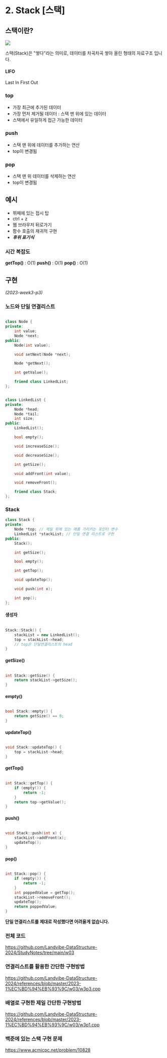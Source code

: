 # 2. Stack [스택]

## 스택이란?

![](https://velog.velcdn.com/images/genius00hwan/post/c9bf2ae1-b268-4824-868b-e165ea812982/image.png)

스택(Stack)은 "쌓다"라는 의미로, 데이터를 차곡차곡 쌓아 올린 형태의 자료구조 입니다.


#### LIFO
Last In First Out

### top
- 가장 최근에 추가된 데이터
- 가장 먼저 제거될 데이터
: 스택 맨 위에 있는 데이터
- 스택에서 유일하게 접근 가능한 데이터

### push
- 스택 맨 위에 데이터를 추가하는 연산
- top이 변경됨

### pop
- 스택 맨 위 데이터를 삭제하는 연산
- top이 변경됨

## 예시
- 뷔페에 있는 접시 탑
- ctrl + z
- 웹 브라우저 뒤로가기
- 함수 호출의 재귀적 구현
- _**후위 표기식**_

### 시간 복잡도
**getTop()** : O(1)
**push()** : O(1)
**pop()** : O(1)


## 구현
_(2023-week3-p3)_
### 노드와 단일 연결리스트
```cpp

class Node {
private:
    int value;
    Node *next;
public:
    Node(int value);

    void setNext(Node *next);

    Node *getNext();

    int getValue();

    friend class LinkedList;
};


class LinkedList {
private:
    Node *head;
    Node *tail;
    int size;
public:
    LinkedList();

    bool empty();

    void increaseSize();

    void decreaseSize();

    int getSize();

    void addFront(int value);

    void removeFront();

    friend class Stack;
};
```
### Stack
```cpp
class Stack {
private:
    Node *top; // 제일 위에 있는 애를 가리키는 포인터 변수
    LinkedList *stackList; // 단일 연결 리스트로 구현
public:
    Stack();

    int getSize();

    bool empty();

    int getTop();

    void updateTop();

    void push(int x);

    int pop();
};
```
#### 생성자
```cpp

Stack::Stack() {
    stackList = new LinkedList();
    top = stackList->head;
    // top은 단일연결리스트의 head
}
```
#### getSize()
```cpp

int Stack::getSize() {
    return stackList->getSize();
}

```
#### empty()
```cpp

bool Stack::empty() {
    return getSize() == 0;
}
```
#### updateTop()
```cpp

void Stack::updateTop() {
    top = stackList->head;
}
```
#### getTop()
```cpp

int Stack::getTop() {
    if (empty()) {
        return -1;
    }
    return top->getValue();
}
```
#### push()
```cpp

void Stack::push(int x) {
    stackList->addFront(x);
    updateTop();
}
```
#### pop()
```cpp

int Stack::pop() {
    if (empty()) {
        return -1;
    }
    int poppedValue = getTop();
    stackList->removeFront();
    updateTop();
    return poppedValue;
}
```
**단일 연결리스트를 제대로 작성했다면 어려울게 없습니다.**

### 전체 코드
https://github.com/Landvibe-DataStructure-2024/StudyNotes/tree/main/w03
### 연결리스트를 활용한 간단한 구현방법
https://github.com/Landvibe-DataStructure-2024/references/blob/master/2023-1%EC%BD%94%EB%93%9C/w03/w3p3.cpp
### 배열로 구현한 제일 간단한 구현방법
https://github.com/Landvibe-DataStructure-2024/references/blob/master/2023-1%EC%BD%94%EB%93%9C/w03/w3p1.cpp
### 백준에 있는 스택 구현 문제
https://www.acmicpc.net/problem/10828
